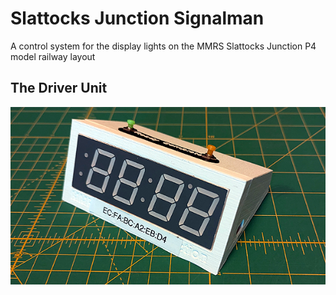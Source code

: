 # Slattocks Junction Signalman
A control system for the display lights on the MMRS Slattocks Junction P4 model railway layout
## The Driver Unit
![Driver unit](https://github.com/WebmasterMMRS/Slattocks_Junction_Signalman/blob/main/driver_unit.png 'The driver unit')
